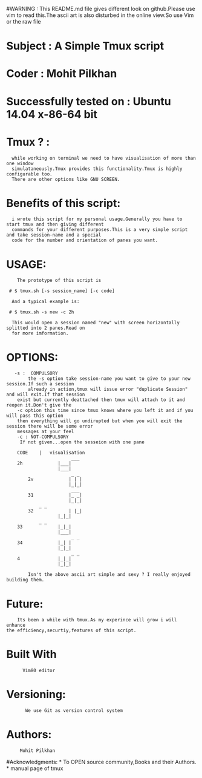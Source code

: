 #WARNING : This README.md file gives different look on github.Please use vim to read this.The ascii art 
           is also disturbed in the online view.So use Vim or the raw file 
# Subject : A Simple Tmux script 
# Coder   : Mohit Pilkhan
# Successfully tested on : Ubuntu 14.04 x-86-64 bit

# Tmux ? :
      while working on terminal we need to have visualisation of more than one window
      simulataneously.Tmux provides this functionality.Tmux is highly configurable too.
      There are other options like GNU SCREEN.
# Benefits of this script:
      i wrote this script for my personal usage.Generally you have to start tmux and then giving different
      commands for your different purposes.This is a very simple script and take session-name and a special 
      code for the number and orientation of panes you want.
# USAGE:
        The prototype of this script is

     # $ tmux.sh [-s session_name] [-c code]

      And a typical example is:

     # $ tmux.sh -s new -c 2h

      This would open a session named "new" with screen horizontally splitted into 2 panes.Read on 
      for more imformation.

# OPTIONS:
       -s :  COMPULSORY
            the -s option take session-name you want to give to your new session.If such a session
            already in action,tmux will issue error "duplicate Session" and will exit.If that session
	    exist but currently deattached then tmux will attach to it and reopen it.Don't give the 
	    -c option this time since tmux knows where you left it and if you will pass this option 
	    then everything will go undirupted but when you will exit the session there will be some error
	    messages at your feel
        -c : NOT-COMPULSORY
	     If not given...open the sesseion with one pane

	    CODE    |   visualisation
                            ___
	    2h             |___|
	                   |___|
                            _ _
            2v             | | |
                           |_|_|
                            ___
            31             |_ _|
                           |_|_|
			    _ _
            32             | |_|
	                   |_|_|
			    _ _
	    33             |_|_|
	                   |___|
                            _ _
	    34             |_| |
	                   |_|_|
                            _ _
	    4              |_|_|
	                   |_|_|

            Isn't the above ascii art simple and sexy ? I really enjoyed building them.
# Future: 
        Its been a while with tmux.As my experince will grow i will enhance
	the efficiency,securtiy,features of this script.
# Built With
          Vim80 editor
# Versioning:
           We use Git as version control system
# Authors:
         Mohit Pilkhan
#Acknowledgments:
                * To OPEN source community,Books and their Authors.
                * manual page of tmux
	

